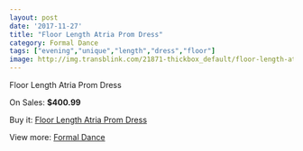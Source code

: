 ```yaml
---
layout: post
date: '2017-11-27'
title: "Floor Length Atria Prom Dress"
category: Formal Dance
tags: ["evening","unique","length","dress","floor"]
image: http://img.transblink.com/21871-thickbox_default/floor-length-atria-prom-dress.jpg
---
```

Floor Length Atria Prom Dress

On Sales: **$400.99**
<a href="https://www.transblink.com/en/formal-dance/6932-floor-length-atria-prom-dress.html"><amp-img layout="responsive" width="600" height="600" src="//img.transblink.com/21871-thickbox_default/floor-length-atria-prom-dress.jpg" alt="Floor Length Atria Prom Dress 0" /></a>
<a href="https://www.transblink.com/en/formal-dance/6932-floor-length-atria-prom-dress.html"><amp-img layout="responsive" width="600" height="600" src="//img.transblink.com/21872-thickbox_default/floor-length-atria-prom-dress.jpg" alt="Floor Length Atria Prom Dress 1" /></a>

Buy it: [Floor Length Atria Prom Dress](https://www.transblink.com/en/formal-dance/6932-floor-length-atria-prom-dress.html "Floor Length Atria Prom Dress")

View more: [Formal Dance](https://www.transblink.com/en/6-formal-dance "Formal Dance")